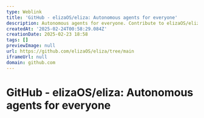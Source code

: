 ```yaml
---
type: Weblink
title: 'GitHub - elizaOS/eliza: Autonomous agents for everyone'
description: Autonomous agents for everyone. Contribute to elizaOS/eliza development by creating an account on GitHub.
createdAt: '2025-02-24T00:58:29.084Z'
creationDate: 2025-02-23 18:58
tags: []
previewImage: null
url: https://github.com/elizaOS/eliza/tree/main
iframeUrl: null
domain: github.com
---
```


# GitHub - elizaOS/eliza: Autonomous agents for everyone


